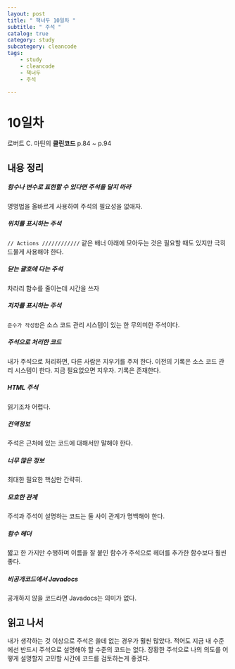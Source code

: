 ```yaml
---
layout: post
title: " 책너두 10일차 "
subtitle: " 주석 "
catalog: true
category: study
subcategory: cleancode
tags:
    - study
    - cleancode
    - 책너두
    - 주석

---
```


# 10일차

로버트 C. 마틴의 **클린코드** p.84 ~ p.94

## 내용 정리

##### 함수나 변수로 표현할 수 있다면 주석을 달지 마라

명명법을 올바르게 사용하여 주석의 필요성을 없애자.

##### 위치를 표시하는 주석

`// Actions ////////////` 같은 배너 아래에 모아두는 것은 필요할 때도 있지만 극히 드물게 사용해야 한다.

##### 닫는 괄호에 다는 주석

차라리 함수를 줄이는데 시간을 쓰자

##### 저자를 표시하는 주석

`준수가 작성함`은 소스 코드 관리 시스템이 있는 한 무의미한 주석이다.

##### 주석으로 처리한 코드

내가 주석으로 처리하면, 다른 사람은 지우기를 주저 한다. 이전의 기록은 소스 코드 관리 시스템이 한다. 지금 필요없으면 지우자. 기록은 존재한다.

##### HTML 주석

읽기조차 어렵다.

##### 전역정보

주석은 근처에 있는 코드에 대해서만 말해야 한다.

##### 너무 많은 정보

최대한 필요한 핵심만 간략히.

##### 모호한 관계

주석과 주석이 설명하는 코드는 둘 사이 관계가 명백해야 한다.

##### 함수 헤더

짧고 한 가지만 수행하며 이름을 잘 붙인 함수가 주석으로 헤더를 추가한 함수보다 훨씬 좋다.

##### 비공개코드에서 Javadocs

공개하지 않을 코드라면 Javadocs는 의미가 없다.



## 읽고 나서

내가 생각하는 것 이상으로 주석은 쓸데 없는 경우가 훨씬 많았다. 적어도 지금 내 수준에선 반드시 주석으로 설명해야 할 수준의 코드는 없다. 장황한 주석으로 나의 의도를 어떻게 설명할지 고민할 시간에 코드를 검토하는게 좋겠다.